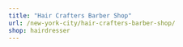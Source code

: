 ```yaml
---
title: "Hair Crafters Barber Shop"
url: /new-york-city/hair-crafters-barber-shop/
shop: hairdresser
---
```

